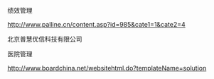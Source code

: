 绩效管理 

http://www.palline.cn/content.asp?id=985&cate1=1&cate2=4

北京普慧优信科技有限公司


医院管理

http://www.boardchina.net/websitehtml.do?templateName=solution
